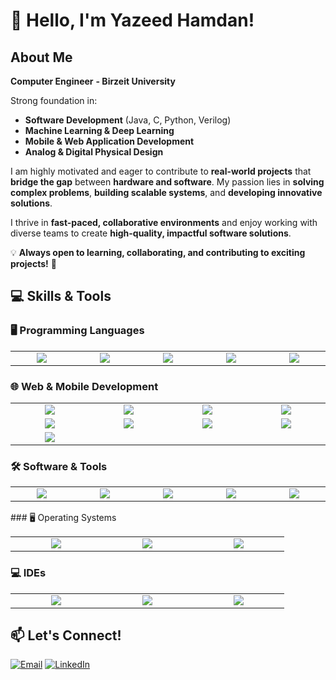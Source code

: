 # 👋 Hello, I'm Yazeed Hamdan! 

## About Me  
   **Computer Engineer**
   **- Birzeit University**

 Strong foundation in:  
- **Software Development** (Java, C, Python, Verilog)  
- **Machine Learning & Deep Learning**  
- **Mobile & Web Application Development**  
- **Analog & Digital Physical Design**  

I am highly motivated and eager to contribute to **real-world projects** that **bridge the gap** between **hardware and software**. My passion lies in **solving complex problems**, **building scalable systems**, and **developing innovative solutions**.  

I thrive in **fast-paced, collaborative environments** and enjoy working with diverse teams to create **high-quality, impactful software solutions**.  

💡 **Always open to learning, collaborating, and contributing to exciting projects!** 🚀  

## 💻 Skills & Tools  

### 🖥️ Programming Languages  
<table>
<tr>
  <td align="center" width="130"><img src="https://img.shields.io/badge/C-00599C?style=for-the-badge&logo=c&logoColor=white"></td>
  <td align="center" width="130"><img src="https://img.shields.io/badge/Java-ED8B00?style=for-the-badge&logo=java&logoColor=white"></td>
  <td align="center" width="130"><img src="https://img.shields.io/badge/Python-3776AB?style=for-the-badge&logo=python&logoColor=white"></td>
  <td align="center" width="130"><img src="https://img.shields.io/badge/Dart-0175C2?style=for-the-badge&logo=dart&logoColor=white"></td>
  <td align="center" width="130"><img src="https://img.shields.io/badge/Verilog-00979D?style=for-the-badge&logoColor=white"></td>
 
</tr>
</table>

### 🌐 Web & Mobile Development  
<table>
<tr>
  <td align="center" width="130"><img src="https://img.shields.io/badge/HTML5-E34F26?style=for-the-badge&logo=html5&logoColor=white"></td>
  <td align="center" width="130"><img src="https://img.shields.io/badge/CSS3-1572B6?style=for-the-badge&logo=css3&logoColor=white"></td>
  <td align="center" width="130"><img src="https://img.shields.io/badge/JavaScript-F7DF1E?style=for-the-badge&logo=javascript&logoColor=black"></td>
  <td align="center" width="130"><img src="https://img.shields.io/badge/SASS-CC6699?style=for-the-badge&logo=sass&logoColor=white"></td>
</tr>
<tr>
  <td align="center" width="130"><img src="https://img.shields.io/badge/Flutter-02569B?style=for-the-badge&logo=flutter&logoColor=white"></td>
  <td align="center" width="130"><img src="https://img.shields.io/badge/Node.js-339933?style=for-the-badge&logo=nodedotjs&logoColor=white"></td>
  <td align="center" width="130"><img src="https://img.shields.io/badge/Firebase-FFCA28?style=for-the-badge&logo=firebase&logoColor=black"></td>
  <td align="center" width="130"><img src="https://img.shields.io/badge/Express.js-000000?style=for-the-badge&logo=express&logoColor=white"></td>
</tr>
<tr>
  <td align="center" width="130"><img src="https://img.shields.io/badge/Flask-000000?style=for-the-badge&logo=flask&logoColor=white"></td>
</tr>
</table>

### 🛠️ Software & Tools  
<table>
<tr>
  <td align="center" width="130"><img src="https://img.shields.io/badge/Git-F05032?style=for-the-badge&logo=git&logoColor=white"></td>
  <td align="center" width="130"><img src="https://img.shields.io/badge/Jupyter-Notebook-F37626?style=for-the-badge&logo=jupyter&logoColor=white"></td>
  <td align="center" width="130"><img src="https://img.shields.io/badge/ICC2-FF6600?style=for-the-badge&logoColor=white"></td>
  <td align="center" width="130"><img src="https://img.shields.io/badge/Synopsys-800080?style=for-the-badge&logoColor=white"></td>
 <td align="center" width="130"><img src="https://img.shields.io/badge/MySQL-4479A1?style=for-the-badge&logo=mysql&logoColor=white"></td>
</tr>
</table>
###  🖥 Operating Systems  
<table>
<tr>
  <td align="center" width="130"><img src="https://img.shields.io/badge/Linux-FCC624?style=for-the-badge&logo=linux&logoColor=black"></td>
  <td align="center" width="130"><img src="https://img.shields.io/badge/Ubuntu-E95420?style=for-the-badge&logo=ubuntu&logoColor=white"></td>
  <td align="center" width="130"><img src="https://img.shields.io/badge/Windows-0078D6?style=for-the-badge&logo=windows&logoColor=white"></td>
</tr>
</table>

### 💻 IDEs  
<table>
<tr>
  <td align="center" width="130"><img src="https://img.shields.io/badge/VS_Code-007ACC?style=for-the-badge&logo=visual-studio-code&logoColor=white"></td>
  <td align="center" width="130"><img src="https://img.shields.io/badge/Eclipse-2C2255?style=for-the-badge&logo=eclipse-ide&logoColor=white"></td>
    <td align="center" width="130"><img src="https://img.shields.io/badge/Android_Studio-3DDC84?style=for-the-badge&logo=android-studio&logoColor=white"></td>
</tr>
</table>





## 📫 Let's Connect!  
[![Email](https://img.shields.io/badge/Email-D14836?style=for-the-badge&logo=gmail&logoColor=white)](mailto:yazedyazedl2020@gmail.com) 
[![LinkedIn](https://img.shields.io/badge/LinkedIn-0077B5?style=for-the-badge&logo=linkedin)](https://www.linkedin.com/in/yazeed-hamdan-59b83b281/)  
 
